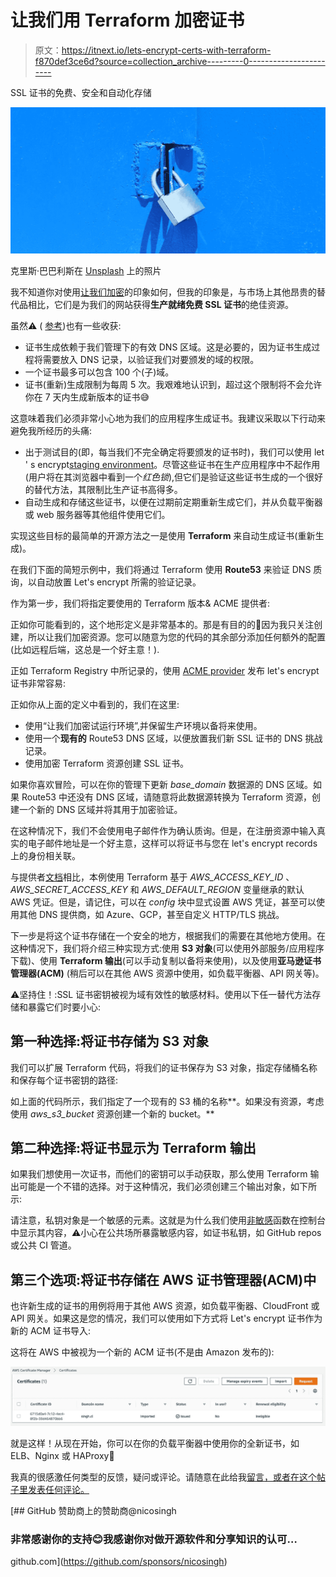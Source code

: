 # 让我们用 Terraform 加密证书

> 原文：<https://itnext.io/lets-encrypt-certs-with-terraform-f870def3ce6d?source=collection_archive---------0----------------------->

SSL 证书的免费、安全和自动化存储

![](img/fc75d1e7967414fdc6f3d5d6002d01e5.png)

克里斯·巴巴利斯在 [Unsplash](https://unsplash.com/?utm_source=unsplash&utm_medium=referral&utm_content=creditCopyText) 上的照片

我不知道你对使用[让我们加密](https://letsencrypt.org/)的印象如何，但我的印象是，与市场上其他昂贵的替代品相比，它们是为我们的网站获得**生产就绪免费 SSL 证书**的绝佳资源。

虽然⚠️ ( [参考](https://letsencrypt.org/docs/rate-limits/))也有一些收获:

*   证书生成依赖于我们管理下的有效 DNS 区域。这是必要的，因为证书生成过程将需要放入 DNS 记录，以验证我们对要颁发的域的权限。
*   一个证书最多可以包含 100 个(子)域。
*   证书(重新)生成限制为每周 5 次。我艰难地认识到，超过这个限制将不会允许你在 7 天内生成新版本的证书😅

这意味着我们必须非常小心地为我们的应用程序生成证书。我建议采取以下行动来避免我所经历的头痛:

*   出于测试目的(即，每当我们不完全确定将要颁发的证书时)，我们可以使用 let ' s encrypt[staging environment](https://letsencrypt.org/docs/staging-environment/)。尽管这些证书在生产应用程序中不起作用(用户将在其浏览器中看到一个*红色锁*),但它们是验证这些证书生成的一个很好的替代方法，其限制比生产证书高得多。
*   自动生成和存储这些证书，以便在过期前定期重新生成它们，并从负载平衡器或 web 服务器等其他组件使用它们。

实现这些目标的最简单的开源方法之一是使用 **Terraform** 来自动生成证书(重新生成)。

在我们下面的简短示例中，我们将通过 Terraform 使用 **Route53** 来验证 DNS 质询，以自动放置 Let's encrypt 所需的验证记录。

作为第一步，我们将指定要使用的 Terraform 版本& ACME 提供者:

正如你可能看到的，这个地形定义是非常基本的。那是有目的的🙂因为我只关注创建，所以让我们加密资源。您可以随意为您的代码的其余部分添加任何额外的配置(比如远程后端，这总是一个好主意！).

正如 Terraform Registry 中所记录的，使用 [ACME provider](https://registry.terraform.io/providers/vancluever/acme/latest) 发布 let's encrypt 证书非常容易:

正如你从上面的定义中看到的，我们在这里:

*   使用“让我们加密试运行环境”,并保留生产环境以备将来使用。
*   使用一个**现有的** Route53 DNS 区域，以便放置我们新 SSL 证书的 DNS 挑战记录。
*   使用加密 Terraform 资源创建 SSL 证书。

如果你喜欢冒险，可以在你的管理下更新 *base_domain* 数据源的 DNS 区域。如果 Route53 中还没有 DNS 区域，请随意将此数据源转换为 Terraform 资源，创建一个新的 DNS 区域并将其用于加密验证。

在这种情况下，我们不会使用电子邮件作为确认质询。但是，在注册资源中输入真实的电子邮件地址是一个好主意，这样可以将证书与您在 let's encrypt records 上的身份相关联。

与提供者[文档](https://registry.terraform.io/providers/vancluever/acme/latest/docs/resources/certificate#using-dns-challenges)相比，本例使用 Terraform 基于 *AWS_ACCESS_KEY_ID* 、 *AWS_SECRET_ACCESS_KEY* 和 *AWS_DEFAULT_REGION* 变量继承的默认 AWS 凭证。但是，请记住，可以在 *config* 块中显式设置 AWS 凭证，甚至可以使用其他 DNS 提供商，如 Azure、GCP，甚至自定义 HTTP/TLS 挑战。

下一步是将这个证书存储在一个安全的地方，根据我们的需要在其他地方使用。在这种情况下，我们将介绍三种实现方式:使用 **S3 对象**(可以使用外部服务/应用程序下载)、使用 **Terraform 输出**(可以手动复制以备将来使用)，以及使用**亚马逊证书管理器(ACM)** (稍后可以在其他 AWS 资源中使用，如负载平衡器、API 网关等)。

⚠️坚持住！:SSL 证书密钥被视为域有效性的敏感材料。使用以下任一替代方法存储和暴露它们时要小心:

## 第一种选择:将证书存储为 S3 对象

我们可以扩展 Terraform 代码，将我们的证书保存为 S3 对象，指定存储桶名称和保存每个证书密钥的路径:

如上面的代码所示，我们指定了一个现有的 S3 桶的名称**。如果没有资源，考虑使用 *aws_s3_bucket* 资源创建一个新的 bucket。**

## 第二种选择:将证书显示为 Terraform 输出

如果我们想使用一次证书，而他们的密钥可以手动获取，那么使用 Terraform 输出可能是一个不错的选择。对于这种情况，我们必须创建三个输出对象，如下所示:

请注意，私钥对象是一个敏感的元素。这就是为什么我们使用[非敏感](https://www.terraform.io/docs/language/functions/nonsensitive.html)函数在控制台中显示其内容，⚠️小心在公共场所暴露敏感内容，如证书私钥，如 GitHub repos 或公共 CI 管道。

## 第三个选项:将证书存储在 AWS 证书管理器(ACM)中

也许新生成的证书的用例将用于其他 AWS 资源，如负载平衡器、CloudFront 或 API 网关。如果这是您的情况，我们可以使用如下方式将 Let's encrypt 证书作为新的 ACM 证书导入:

这将在 AWS 中被视为一个新的 ACM 证书(不是由 Amazon 发布的):

![](img/eb2130eefd60bf1172266fd341d879f1.png)

就是这样！从现在开始，你可以在你的负载平衡器中使用你的全新证书，如 ELB、Nginx 或 HAProxy🔐

我真的很感激任何类型的反馈，疑问或评论。请随意在此给我[留言，或者在这个帖子里发表任何评论。](https://www.linkedin.com/in/nicosingh)

[](https://github.com/sponsors/nicosingh) [## GitHub 赞助商上的赞助商@nicosingh

### 非常感谢你的支持😊我感谢你对做开源软件和分享知识的认可…

github.com](https://github.com/sponsors/nicosingh)